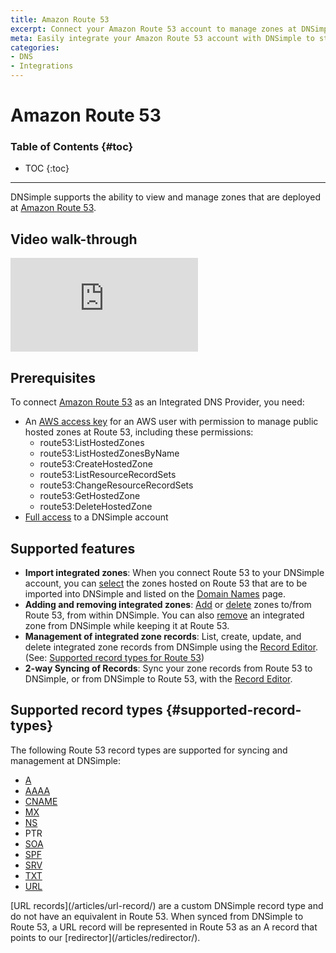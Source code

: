 ```yaml
---
title: Amazon Route 53
excerpt: Connect your Amazon Route 53 account to manage zones at DNSimple.
meta: Easily integrate your Amazon Route 53 account with DNSimple to streamline your DNS management, making zone control more efficient than ever.
categories:
- DNS
- Integrations
---
```


# Amazon Route 53

### Table of Contents {#toc}

* TOC
{:toc}

---

DNSimple supports the ability to view and manage zones that are deployed at [Amazon Route 53](https://aws.amazon.com/route53/).

## Video walk-through

<div class="mb4 aspect-ratio aspect-ratio--16x9 z-0">
  <iframe src="https://www.youtube.com/embed/4LsTT0pgBaQ" class="aspect-ratio--object" frameborder="0" allow="accelerometer; autoplay; clipboard-write; encrypted-media; gyroscope; picture-in-picture" allowfullscreen=""></iframe>
</div>

## Prerequisites

To connect [Amazon Route 53](https://aws.amazon.com/route53/) as an Integrated DNS Provider, you need:

- An [AWS access key](https://docs.aws.amazon.com/IAM/latest/UserGuide/id_credentials_access-keys.html) for an AWS user with permission to manage public hosted zones at Route 53, including these permissions:
  - route53:ListHostedZones
  - route53:ListHostedZonesByName
  - route53:CreateHostedZone
  - route53:ListResourceRecordSets
  - route53:ChangeResourceRecordSets
  - route53:GetHostedZone
  - route53:DeleteHostedZone
- [Full access](/articles/domain-access-control/#full-access) to a DNSimple account

## Supported features

- **Import integrated zones**: When you connect Route 53 to your DNSimple account, you can [select](/articles/integrated-dns-providers/#managing-integrated-zone-selection) the zones hosted on Route 53 that are to be imported into DNSimple and listed on the [Domain Names](/articles/managing-integrated-zones/) page.
- **Adding and removing integrated zones**: [Add](/articles/integrated-dns-providers/#adding-a-zone-to-an-integrated-dns-provider) or [delete](/articles/integrated-dns-providers/#deleting-a-zone-from-an-integrated-dns-provider) zones to/from Route 53, from within DNSimple. You can also [remove](/articles/integrated-dns-providers/#removing-integrated-zones-from-DNSimple) an integrated zone from DNSimple while keeping it at Route 53.
- **Management of integrated zone records**: List, create, update, and delete integrated zone records from DNSimple using the [Record Editor](/articles/record-editor-integrated-zones/). (See: [Supported record types for Route 53](/articles/integrated-dns-provider-amazon-route53/#supported-record-types))
- **2-way Syncing of Records**: Sync your zone records from Route 53 to DNSimple, or from DNSimple to Route 53, with the [Record Editor](/articles/record-editor-integrated-zones/#record-syncing).

## Supported record types {#supported-record-types}

The following Route 53 record types are supported for syncing and management at DNSimple:

- [A](/articles/a-record)
- [AAAA](/articles/aaaa-record/)
- [CNAME](/articles/cname-record/)
- [MX](/articles/mx-record/)
- [NS](/articles/ns-record/)
- PTR
- [SOA](/articles/soa-record/)
- [SPF](/articles/spf-record/)
- [SRV](/articles/srv-record/)
- [TXT](/articles/txt-record/)
- [URL](/articles/url-record/)

<note>
[URL records](/articles/url-record/) are a custom DNSimple record type and do not have an equivalent in Route 53. When synced from DNSimple to Route 53, a URL record will be represented in Route 53 as an A record that points to our [redirector](/articles/redirector/).
</note>
